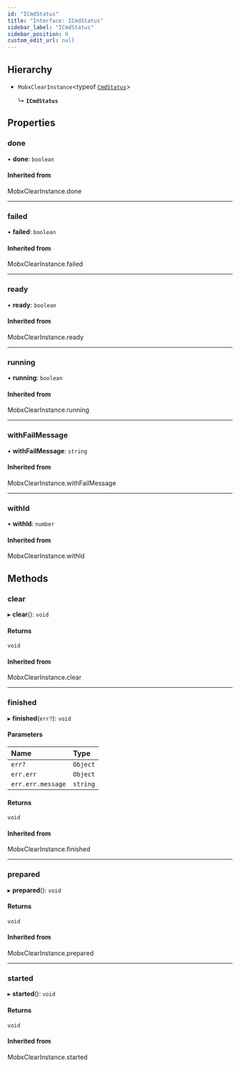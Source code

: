```yaml
---
id: "ICmdStatus"
title: "Interface: ICmdStatus"
sidebar_label: "ICmdStatus"
sidebar_position: 0
custom_edit_url: null
---
```


## Hierarchy

- `MobxClearInstance`<typeof [`CmdStatus`](../modules.md#cmdstatus)\>

  ↳ **`ICmdStatus`**

## Properties

### done

• **done**: `boolean`

#### Inherited from

MobxClearInstance.done

___

### failed

• **failed**: `boolean`

#### Inherited from

MobxClearInstance.failed

___

### ready

• **ready**: `boolean`

#### Inherited from

MobxClearInstance.ready

___

### running

• **running**: `boolean`

#### Inherited from

MobxClearInstance.running

___

### withFailMessage

• **withFailMessage**: `string`

#### Inherited from

MobxClearInstance.withFailMessage

___

### withId

• **withId**: `number`

#### Inherited from

MobxClearInstance.withId

## Methods

### clear

▸ **clear**(): `void`

#### Returns

`void`

#### Inherited from

MobxClearInstance.clear

___

### finished

▸ **finished**(`err?`): `void`

#### Parameters

| Name | Type |
| :------ | :------ |
| `err?` | `Object` |
| `err.err` | `Object` |
| `err.err.message` | `string` |

#### Returns

`void`

#### Inherited from

MobxClearInstance.finished

___

### prepared

▸ **prepared**(): `void`

#### Returns

`void`

#### Inherited from

MobxClearInstance.prepared

___

### started

▸ **started**(): `void`

#### Returns

`void`

#### Inherited from

MobxClearInstance.started
